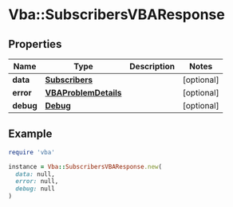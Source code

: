 # Vba::SubscribersVBAResponse

## Properties

| Name | Type | Description | Notes |
| ---- | ---- | ----------- | ----- |
| **data** | [**Subscribers**](Subscribers.md) |  | [optional] |
| **error** | [**VBAProblemDetails**](VBAProblemDetails.md) |  | [optional] |
| **debug** | [**Debug**](Debug.md) |  | [optional] |

## Example

```ruby
require 'vba'

instance = Vba::SubscribersVBAResponse.new(
  data: null,
  error: null,
  debug: null
)
```

